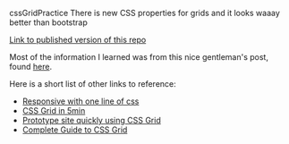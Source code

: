 cssGridPractice
There is new CSS properties for grids and it looks waaay better than bootstrap

<a href="https://mitmcdan.github.io/cssGridPractice/">Link to published version of this repo</a>

Most of the information I learned was from this nice gentleman's post, found <a href="https://hackernoon.com/how-css-grid-beats-bootstrap-85d5881cf163" target="_blank">here</a>.

Here is a short list of other links to reference:
<ul>
<li><a href="https://medium.freecodecamp.org/how-to-make-your-html-responsive-by-adding-a-single-line-of-css-2a62de81e431">Responsive with one line of css</a></li>
<li><a href="https://medium.freecodecamp.org/learn-css-grid-in-5-minutes-f582e87b1228" target="_black">CSS Grid in 5min</a></li>
<li><a href="https://medium.freecodecamp.org/how-to-prototype-websites-quickly-with-css-grid-ffc9cba08583" target="_black">Prototype site quickly using CSS Grid</a></li>
<li><a href="https://css-tricks.com/snippets/css/complete-guide-grid/" target="_blank">Complete Guide to CSS Grid</a></li>
</ul>
